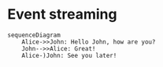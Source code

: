 # Event streaming

```mermaid
sequenceDiagram
    Alice->>John: Hello John, how are you?
    John-->>Alice: Great!
    Alice-)John: See you later!
```

```shell
```